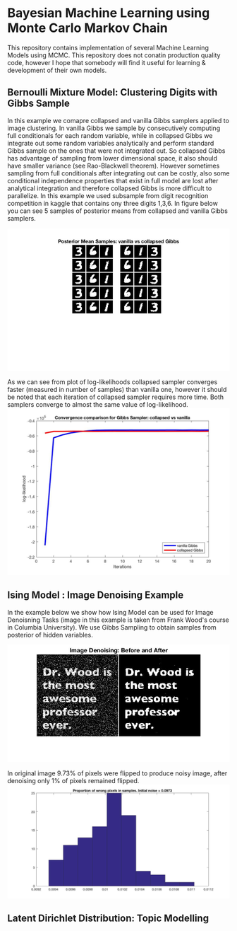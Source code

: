 # Bayesian Machine Learning using Monte Carlo Markov Chain
This repository contains implementation of several Machine Learning Models using MCMC. This repository does not conatin production quality code, however I hope that somebody will find it useful for learning & development of their own models. 

## Bernoulli Mixture Model: Clustering Digits with Gibbs Sample
In this example we comapre collapsed and vanilla Gibbs samplers applied to image clustering. In vanilla Gibbs we sample by consecutively computing full conditionals for each random variable, while in collapsed Gibbs we integrate out some random variables analytically and perform standard Gibbs sample on the ones that were not integrated out. So collapsed Gibbs has advantage of sampling from lower dimensional space, it also should have smaller variance (see Rao-Blackwell theorem). However sometimes sampling from full conditionals after integrating out can be costly, also some conditional independence properties that exist in full model are lost after analytical integration and therefore collapsed Gibbs is more difficult to parallelize.
In this example we used subsample from digit recognition competition in kaggle that contains ony three digits 1,3,6. In figure below you can see 5 samples of posterior means from collapsed and vanilla Gibbs samplers.

![alt text](https://github.com/AmazaspShumik/BayesianML-MCMC/blob/master/Gibbs%20Bernoulli%20Mixture/meanSamples.jpg)

As we can see from plot of log-likelihoods collapsed sampler converges faster (measured in number of samples) than vanilla one, however it should be noted that each iteration of collapsed sampler requires more time. Both samplers converge to almost the same value of log-likelihood.
![alt text](https://github.com/AmazaspShumik/BayesianML-MCMC/blob/master/Gibbs%20Bernoulli%20Mixture/logLikePlot.jpg)

## Ising Model : Image Denoising Example
In the example below we show how Ising Model can be used for Image Denoisning Tasks (image in this example is taken from Frank Wood's course in Columbia University). We use Gibbs Sampling to obtain samples from posterior of hidden variables.

![alt text](https://github.com/AmazaspShumik/BayesianML-MCMC/blob/master/Gibbs%20Ising%20Model/imageDenoisingDemo.jpg)

In original image 9.73% of pixels were flipped to produce noisy image, after denoising only 1% of pixels remained flipped.
![alt text](https://github.com/AmazaspShumik/BayesianML-MCMC/blob/master/Gibbs%20Ising%20Model/proportionWrongPixels.jpg)

## Latent Dirichlet Distribution: Topic Modelling




